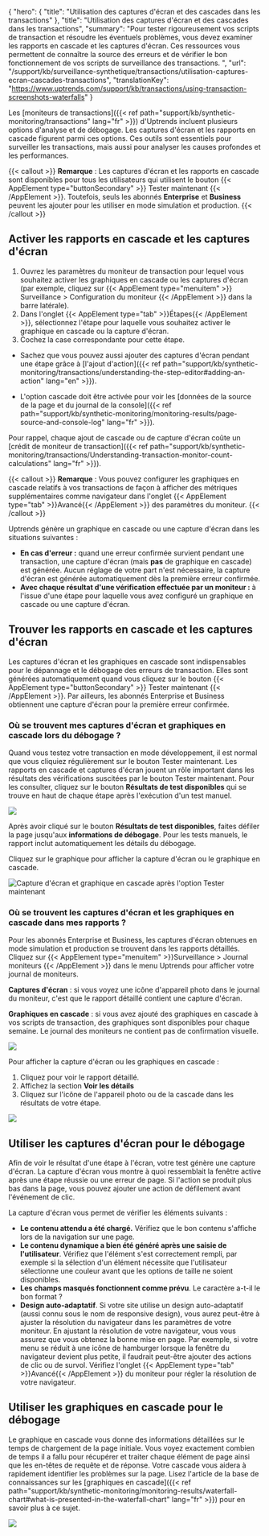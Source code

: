 {
"hero": {
"title": "Utilisation des captures d'écran et des cascades dans les transactions"
},
"title": "Utilisation des captures d'écran et des cascades dans les transactions",
"summary": "Pour tester rigoureusement vos scripts de transaction et résoudre les éventuels problèmes, vous devez examiner les rapports en cascade et les captures d'écran. Ces ressources vous permettent de connaître la source des erreurs et de vérifier le bon fonctionnement de vos scripts de surveillance des transactions. ",
"url": "/support/kb/surveillance-synthetique/transactions/utilisation-captures-ecran-cascades-transactions",
"translationKey": "https://www.uptrends.com/support/kb/transactions/using-transaction-screenshots-waterfalls"
}

Les [moniteurs de transactions]({{< ref path="support/kb/synthetic-monitoring/transactions" lang="fr" >}}) d'Uptrends incluent plusieurs options d'analyse et de débogage. Les captures d'écran et les rapports en cascade figurent parmi ces options. Ces outils sont essentiels pour surveiller les transactions, mais aussi pour analyser les causes profondes et les performances.

{{< callout >}}
**Remarque** : Les captures d'écran et les rapports en cascade sont disponibles pour tous les utilisateurs qui utilisent le bouton {{< AppElement type="buttonSecondary" >}} Tester maintenant {{< /AppElement >}}. Toutefois, seuls les abonnés **Enterprise** et **Business** peuvent les ajouter pour les utiliser en mode simulation et production.
{{< /callout >}}

## Activer les rapports en cascade et les captures d'écran

1. Ouvrez les paramètres du moniteur de transaction pour lequel vous souhaitez activer les graphiques en cascade ou les captures d'écran (par exemple, cliquez sur {{< AppElement type="menuitem" >}} Surveillance > Configuration du moniteur {{< /AppElement >}} dans la barre latérale).
2. Dans l'onglet {{< AppElement type="tab" >}}Étapes{{< /AppElement >}}, sélectionnez l'étape pour laquelle vous souhaitez activer le graphique en cascade ou la capture d'écran.
3. Cochez la case correspondante pour cette étape.

- Sachez que vous pouvez aussi ajouter des captures d'écran pendant une étape grâce à [l'ajout d'action]({{< ref path="support/kb/synthetic-monitoring/transactions/understanding-the-step-editor#adding-an-action" lang="en" >}}).

- L'option cascade doit être activée pour voir les [données de la source de la page et du journal de la console]({{< ref path="support/kb/synthetic-monitoring/monitoring-results/page-source-and-console-log" lang="fr" >}}).

Pour rappel, chaque ajout de cascade ou de capture d'écran coûte un [crédit de moniteur de transaction]({{< ref path="support/kb/synthetic-monitoring/transactions/Understanding-transaction-monitor-count-calculations" lang="fr" >}}).

{{< callout >}}
**Remarque** : Vous pouvez configurer les graphiques en cascade relatifs à vos transactions de façon à afficher des métriques supplémentaires comme navigateur dans l'onglet {{< AppElement type="tab" >}}Avancé{{< /AppElement >}} des paramètres du moniteur.
{{< /callout >}}


Uptrends génère un graphique en cascade ou une capture d'écran dans les situations suivantes :

- **En cas d'erreur :** quand une erreur confirmée survient pendant une transaction, une capture d'écran (mais **pas** de graphique en cascade) est générée. Aucun réglage de votre part n'est nécessaire, la capture d'écran est générée automatiquement dès la première erreur confirmée.
- **Avec chaque résultat d'une vérification effectuée par un moniteur :** à l'issue d'une étape pour laquelle vous avez configuré un graphique en cascade ou une capture d'écran.

## Trouver les rapports en cascade et les captures d'écran

Les captures d'écran et les graphiques en cascade sont indispensables pour le dépannage et le débogage des erreurs de transaction. Elles sont générées automatiquement quand vous cliquez sur le bouton {{< AppElement type="buttonSecondary" >}} Tester maintenant {{< /AppElement >}}. Par ailleurs, les abonnés Enterprise et Business obtiennent une capture d'écran pour la première erreur confirmée.

### Où se trouvent mes captures d'écran et graphiques en cascade lors du débogage ?

Quand vous testez votre transaction en mode développement, il est normal que vous cliquiez régulièrement sur le bouton Tester maintenant. Les rapports en cascade et captures d'écran jouent un rôle important dans les résultats des vérifications suscitées par le bouton Tester maintenant. Pour les consulter, cliquez sur le bouton **Résultats de test disponibles** qui se trouve en haut de chaque étape après l'exécution d'un test manuel.

![](/img/content/5e8923ca-fa6e-44ad-a8ef-02c744d36adb.png)

Après avoir cliqué sur le bouton **Résultats de test disponibles**, faites défiler la page jusqu'aux **informations de débogage**. Pour les tests manuels, le rapport inclut automatiquement les détails du débogage.

Cliquez sur le graphique pour afficher la capture d'écran ou le graphique en cascade.

![Capture d'écran et graphique en cascade après l'option Tester maintenant](/img/content/scr-waterfall-screenshot-after-test-now.min.png)

### Où se trouvent les captures d'écran et les graphiques en cascade dans mes rapports ?

Pour les abonnés Enterprise et Business, les captures d'écran obtenues en mode simulation et production se trouvent dans les rapports détaillés. Cliquez sur {{< AppElement type="menuitem" >}}Surveillance > Journal moniteurs {{< /AppElement >}} dans le menu Uptrends pour afficher votre journal de moniteurs.

**Captures d'écran** : si vous voyez une icône d'appareil photo dans le journal du moniteur, c'est que le rapport détaillé contient une capture d'écran.

**Graphiques en cascade** : si vous avez ajouté des graphiques en cascade à vos scripts de transaction, des graphiques sont disponibles pour chaque semaine. Le journal des moniteurs ne contient pas de confirmation visuelle.

![](/img/content/f7f72770-69e4-4f8b-8b34-ed7c6a09848b.png)

Pour afficher la capture d'écran ou les graphiques en cascade :

1. Cliquez pour voir le rapport détaillé.
2. Affichez la section **Voir les détails**
3. Cliquez sur l'icône de l'appareil photo ou de la cascade dans les résultats de votre étape.

![](/img/content/70d49d55-56e4-4989-9259-1bea703b0bb3.png)

## Utiliser les captures d'écran pour le débogage

Afin de voir le résultat d'une étape à l'écran, votre test génère une capture d'écran. La capture d'écran vous montre à quoi ressemblait la fenêtre active après une étape réussie ou une erreur de page. Si l'action se produit plus bas dans la page, vous pouvez ajouter une action de défilement avant l'événement de clic.

La capture d'écran vous permet de vérifier les éléments suivants :

- **Le contenu attendu a été chargé.** Vérifiez que le bon contenu s'affiche lors de la navigation sur une page.
- **Le contenu dynamique a bien été généré après une saisie de l'utilisateur**. Vérifiez que l'élément s'est correctement rempli, par exemple si la sélection d'un élément nécessite que l'utilisateur sélectionne une couleur avant que les options de taille ne soient disponibles.
- **Les champs masqués fonctionnent comme prévu**. Le caractère a-t-il le bon format ?
- **Design auto-adaptatif**. Si votre site utilise un design auto-adaptatif (aussi connu sous le nom de responsive design), vous aurez peut-être à ajuster la résolution du navigateur dans les paramètres de votre moniteur. En ajustant la résolution de votre navigateur, vous vous assurez que vous obtenez la bonne mise en page. Par exemple, si votre menu se réduit à une icône de hamburger lorsque la fenêtre du navigateur devient plus petite, il faudrait peut-être ajouter des actions de clic ou de survol. Vérifiez l'onglet {{< AppElement type="tab" >}}Avancé{{< /AppElement >}} du moniteur pour régler la résolution de votre navigateur.

## Utiliser les graphiques en cascade pour le débogage

Le graphique en cascade vous donne des informations détaillées sur le temps de chargement de la page initiale. Vous voyez exactement combien de temps il a fallu pour récupérer et traiter chaque élément de page ainsi que les en-têtes de requête et de réponse. Votre cascade vous aidera à rapidement identifier les problèmes sur la page. Lisez l'article de la base de connaissances sur les [graphiques en cascade]({{< ref path="support/kb/synthetic-monitoring/monitoring-results/waterfall-chart#what-is-presented-in-the-waterfall-chart" lang="fr" >}}) pour en savoir plus à ce sujet.

![](/img/content/d4dee11f-d9f9-464c-a988-4d0c4254100b.png)


